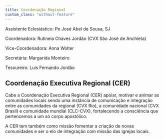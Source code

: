 ```yaml
---
title: Coordenação Regional
custom_class: "without-feature"
---
```


<div id="without-feature"></div>

Assistente Eclesiástico: Pe José Abel de Sousa, SJ

Coordenadora: Rutineia Chaves Jordão (CVX São José de Anchieta)

Vice-Coordenadora: Anna Wolter

Secretária: Margarida Monteiro

Tesoureiro: Luis Fernando Jordão

## Coordenação Executiva Regional (CER)

Cabe a Coordenação Executiva Regional (CER) apoiar, motivar e animar as comunidades locais sendo uma instância de comunicação e integração entre as comunidades da regional (CVX Rio), a comunidade nacional (CVX Brasil) e comunidade mundial (CLC-CVX), fortalecendo a consciência que pertencemos a um só corpo apostólico.

A CER tem também como missão fomentar a criação de novas comunidades e ser o elo de integração com missão das igrejas locais.